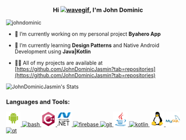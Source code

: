 

<h3 align="center">Hi <a href="https://emoji.gg/emoji/wavegif_1860"><img src="https://emoji.gg/assets/emoji/wavegif_1860.gif" width="64px" height="64px" alt="wavegif"></a>, I'm John Dominic</h3>
<p align="left"> <img src="https://komarev.com/ghpvc/?username=johndominic&label=Profile%20views&color=0e75b6&style=flat" alt="johndominic" /> </p>


- 🔭 I’m currently working on my personal project **Byahero App**

- 🌱 I’m currently learning **Design Patterns** and Native Android Development using **Java|Kotlin** 

- 👨‍💻 All of my projects are available at [https://github.com/JohnDominicJasmin?tab=repositories](https://github.com/JohnDominicJasmin?tab=repositories)



![JohnDominicJasmin's Stats](https://github-readme-stats.vercel.app/api?username=JohnDominicJasmin&theme=gruvbox&show_icons=true&hide_border=false&count_private=true)




<h3 align="left">Languages and Tools:</h3>
<p align="left"> <a href="https://developer.android.com" target="_blank"> <img src="https://raw.githubusercontent.com/devicons/devicon/master/icons/android/android-original-wordmark.svg" alt="android" width="40" height="40"/> </a> <a href="https://www.gnu.org/software/bash/" target="_blank"> <img src="https://www.vectorlogo.zone/logos/gnu_bash/gnu_bash-icon.svg" alt="bash" width="40" height="40"/> </a> <a href="https://www.w3schools.com/cpp/" target="_blank"> <img src="https://raw.githubusercontent.com/devicons/devicon/master/icons/cplusplus/cplusplus-original.svg" alt="cplusplus" width="40" height="40"/> </a> <a href="https://dotnet.microsoft.com/" target="_blank"> <img src="https://raw.githubusercontent.com/devicons/devicon/master/icons/dot-net/dot-net-original-wordmark.svg" alt="dotnet" width="40" height="40"/> </a> <a href="https://firebase.google.com/" target="_blank"> <img src="https://www.vectorlogo.zone/logos/firebase/firebase-icon.svg" alt="firebase" width="40" height="40"/> </a> <a href="https://git-scm.com/" target="_blank"> <img src="https://www.vectorlogo.zone/logos/git-scm/git-scm-icon.svg" alt="git" width="40" height="40"/> </a> <a href="https://www.java.com" target="_blank"> <img src="https://raw.githubusercontent.com/devicons/devicon/master/icons/java/java-original.svg" alt="java" width="40" height="40"/> </a> <a href="https://kotlinlang.org" target="_blank"> <img src="https://www.vectorlogo.zone/logos/kotlinlang/kotlinlang-icon.svg" alt="kotlin" width="40" height="40"/> </a> <a href="https://www.linux.org/" target="_blank"> <img src="https://raw.githubusercontent.com/devicons/devicon/master/icons/linux/linux-original.svg" alt="linux" width="40" height="40"/> </a> <a href="https://www.mysql.com/" target="_blank"> <img src="https://raw.githubusercontent.com/devicons/devicon/master/icons/mysql/mysql-original-wordmark.svg" alt="mysql" width="40" height="40"/> </a> <a href="https://www.qt.io/" target="_blank"> <img src="https://upload.wikimedia.org/wikipedia/commons/0/0b/Qt_logo_2016.svg" alt="qt" width="40" height="40"/> </a> </p>


